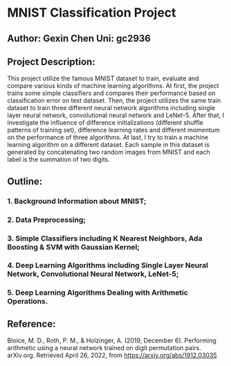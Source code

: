 # MNIST Classification Project
 
## Author: Gexin Chen  Uni: gc2936

## Project Description: 
This project utilize the famous MNIST dataset to train, evaluate and compare various kinds of machine learning algorithms. 
At first, the project trains some simple classifiers and compares their performance based on classification error on test dataset.
Then, the project utilizes the same train dataset to train three different neural network algorithms including single layer neural network, convolutional neural network and LeNet-5. After that, I investigate the influence of difference initializations (different shuffle patterns of training set), difference learning rates and different momentum on the performance of three algorithms.
At last, I try to train a machine learning algorithm on a different dataset. Each sample in this dataset is generated by concatenating two random images from MNIST and each label is the summation of two digits.

## Outline:
### 1. Background Information about MNIST;
### 2. Data Preprocessing;
### 3. Simple Classifiers including K Nearest Neighbors, Ada Boosting & SVM with Gaussian Kernel;
### 4. Deep Learning Algorithms including Single Layer Neural Network, Convolutional Neural Network, LeNet-5;
### 5. Deep Learning Algorithms Dealing with Arithmetic Operations.

## Reference: 
Bloice, M. D., Roth, P. M., &amp; Holzinger, A. (2019, December 6). Performing arithmetic using a neural network trained on digit permutation pairs. arXiv.org. Retrieved April 26, 2022, from https://arxiv.org/abs/1912.03035 
